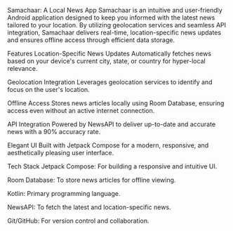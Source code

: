 Samachaar: A Local News App
Samachaar is an intuitive and user-friendly Android application designed to keep you informed with the latest news tailored to your location. By utilizing geolocation services and seamless API integration, Samachaar delivers real-time, location-specific news updates and ensures offline access through efficient data storage.

Features
Location-Specific News Updates
Automatically fetches news based on your device's current city, state, or country for hyper-local relevance.

Geolocation Integration
Leverages geolocation services to identify and focus on the user's location.

Offline Access
Stores news articles locally using Room Database, ensuring access even without an active internet connection.

API Integration
Powered by NewsAPI to deliver up-to-date and accurate news with a 90% accuracy rate.

Elegant UI
Built with Jetpack Compose for a modern, responsive, and aesthetically pleasing user interface.

Tech Stack
Jetpack Compose: For building a responsive and intuitive UI.

Room Database: To store news articles for offline viewing.

Kotlin: Primary programming language.

NewsAPI: To fetch the latest and location-specific news.

Git/GitHub: For version control and collaboration.

